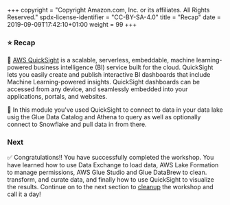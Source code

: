 +++
copyright = "Copyright Amazon.com, Inc. or its affiliates. All Rights Reserved."
spdx-license-identifier = "CC-BY-SA-4.0"
title = "Recap"
date = 2019-09-09T17:42:10+01:00
weight = 99
+++

### :star: Recap

:key: [AWS QuickSight][quicksight] is a scalable, serverless, embeddable, machine learning-powered business intelligence (BI) service built for the cloud. QuickSight lets you easily create and publish interactive BI dashboards that include Machine Learning-powered insights. QuickSight dashboards can be accessed from any device, and seamlessly embedded into your applications, portals, and websites.

:wrench: In this module you've used QuickSight to connect to data in your data lake usig the Glue Data Catalog and Athena to query as well as optionally connect to Snowflake and pull data in from there.

### Next

:white_check_mark: Congratulations!! You have successfully completed the workshop. You have learned how to use Data Exchange to load data, AWS Lake Formation to manage permissions, AWS Glue Studio and Glue DataBrew to clean. transform, and curate data, and finally how to use QuickSight to visualize the results. Continue on to the next section to [cleanup][cleanup] the workshop and call it a day!

[quicksight]: https://aws.amazon.com/quicksight/
[cleanup]: ../cleanup
